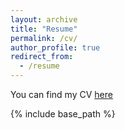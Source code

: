```yaml
---
layout: archive
title: "Resume"
permalink: /cv/
author_profile: true
redirect_from:
  - /resume
---
```



You can find my CV [here](https://isaacmeza.github.io/personal//files/cv_isaac_meza.pdf)

{% include base_path %}
